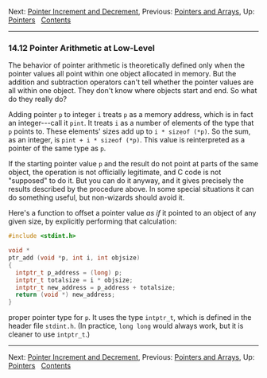 Next: [Pointer Increment and
Decrement](Pointer-Increment_002fDecrement.md), Previous: [Pointers
and Arrays](Pointers-and-Arrays.md), Up: [Pointers](Pointers.md)  
[Contents](index.md#SEC_Contents "Table of contents")  

------------------------------------------------------------------------


### 14.12 Pointer Arithmetic at Low-Level 


The behavior of pointer arithmetic is theoretically defined only when
the pointer values all point within one object allocated in memory. But
the addition and subtraction operators can't tell whether the pointer
values are all within one object. They don't know where objects start
and end. So what do they really do?

Adding pointer `p` to integer `i` treats
`p` as a memory address, which is in fact an integer---call
it `pint`. It treats `i` as a number of elements
of the type that `p` points to. These elements' sizes add up
to `i * sizeof (*p)`. So the sum, as an integer, is
`pint + i * sizeof (*p)`. This value is reinterpreted as a pointer of
the same type as `p`.

If the starting pointer value `p` and the result do not point
at parts of the same object, the operation is not officially legitimate,
and C code is not "supposed" to do it. But you can do it anyway, and it
gives precisely the results described by the procedure above. In some
special situations it can do something useful, but non-wizards should
avoid it.

Here's a function to offset a pointer value *as if* it pointed to an
object of any given size, by explicitly performing that calculation:

``` C
#include <stdint.h>

void *
ptr_add (void *p, int i, int objsize)
{
  intptr_t p_address = (long) p;
  intptr_t totalsize = i * objsize;
  intptr_t new_address = p_address + totalsize;
  return (void *) new_address;
}
```

proper pointer type for `p`. It uses the type `intptr_t`,
which is defined in the header file `stdint.h`. (In practice,
`long long` would always work, but it is cleaner to use `intptr_t`.)

------------------------------------------------------------------------

Next: [Pointer Increment and
Decrement](Pointer-Increment_002fDecrement.md), Previous: [Pointers
and Arrays](Pointers-and-Arrays.md), Up: [Pointers](Pointers.md)  
[Contents](index.md#SEC_Contents "Table of contents")  
